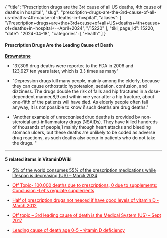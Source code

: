 {
  "title": "Prescription drugs are the 3rd cause of all US deaths, 4th  cause of  deaths in hospital",
  "slug": "prescription-drugs-are-the-3rd-cause-of-all-us-deaths-4th-cause-of-deaths-in-hospital",
  "aliases": [
    "/Prescription+drugs+are+the+3rd+cause+of+all+US+deaths+4th+cause+of+deaths+in+hospital+-+April+2024",
    "/15220"
  ],
  "tiki_page_id": 15220,
  "date": "2024-04-18",
  "categories": [
    "Health"
  ]
}


#### Prescription Drugs Are the Leading Cause of Death

 **[Brownstone](https://brownstone.org/articles/prescription-drugs-are-the-leading-cause-of-death/?utm_source=substack&utm_medium=email)** 

* "37,309 drug deaths were reported to the FDA in 2006 and  
 123,927 ten years later, which is 3.3 times as many"

* "Depression drugs kill many people, mainly among the elderly, because they can cause orthostatic hypotension, sedation, confusion, and dizziness. The drugs double the risk of falls and hip fractures in a dose-dependent manner,8,9 and within one year after a hip fracture, about one-fifth of the patients will have died. As elderly people often fall anyway, it is not possible to know if such deaths are drug deaths."

* "Another example of unrecognised drug deaths is provided by non-steroidal anti-inflammatory drugs (NSAIDs). They have killed hundreds of thousands of people,1 mainly through heart attacks and bleeding stomach ulcers, but these deaths are unlikely to be coded as adverse drug reactions, as such deaths also occur in patients who do not take the drugs. "

---

#### 5 related items in VitaminDWiki

* [5% of the world consumes 55% of the prescription medications while lifespan is decreasing (US) – March 2024](/posts/5-percent-of-the-world-consumes-55-percent-of-the-prescription-medications-while-s-decreasing-us)

* <a href="/posts/off-topic-100000-deaths-due-to-prescriptions-0-due-to-supplements-conclusion-let-ate-supplements" style="color: red; text-decoration: underline;" title="This post/category does not exist yet: Off Topic- 100,000 deaths due to prescriptions, 0 due to supplements: Conclusion -Let's regulate supplements">Off Topic- 100,000 deaths due to prescriptions, 0 due to supplements: Conclusion -Let's regulate supplements</a>

* <a href="/posts/half-of-prescription-drugs-not-needed-if-have-good-levels-of-vitamin-d" style="color: red; text-decoration: underline;" title="This post/category does not exist yet: Half of prescription drugs not needed if have good levels of vitamin D - March 2012">Half of prescription drugs not needed if have good levels of vitamin D - March 2012</a>

* <a href="/posts/off-topic-3rd-leading-cause-of-death-is-the-medical-system-us" style="color: red; text-decoration: underline;" title="This post/category does not exist yet: Off topic – 3rd leading cause of death is the Medical System (US) – Sept 2017">Off topic – 3rd leading cause of death is the Medical System (US) – Sept 2017</a>

* <a href="/posts/leading-cause-of-death-age-0-5-vitamin-d-deficiency" style="color: red; text-decoration: underline;" title="This post/category does not exist yet: Leading cause of death age 0-5 – vitamin D deficiency">Leading cause of death age 0-5 – vitamin D deficiency</a>

<!-- ~tc~ (alias(Drugs are the 3rd cause of all US deaths, 4th  cause of  deaths in hospital - April 2024)) ~/tc~ -->